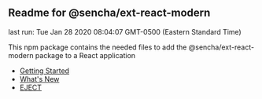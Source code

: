 ## Readme for @sencha/ext-react-modern

last run: Tue Jan 28 2020 08:04:07 GMT-0500 (Eastern Standard Time)

This npm package contains the needed files to add the @sencha/ext-react-modern package to a React application

- [Getting Started](https://github.com/sencha/ext-react/blob/ext-react-7.1.1/packages/ext-react-modern/GETTING_STARTED.md)
- [What's New](https://github.com/sencha/ext-react/blob/ext-react-7.1.1/packages/ext-react-modern/WHATS_NEW.md)
- [EJECT](https://github.com/sencha/ext-react/blob/ext-react-7.1.1/packages/ext-react-modern/EJECT.md)
